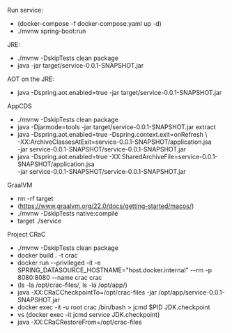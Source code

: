 Run service:

- (docker-compose -f docker-compose.yaml up -d)
- ./mvnw spring-boot:run

JRE:

- ./mvnw -DskipTests clean package
- java -jar target/service-0.0.1-SNAPSHOT.jar

AOT on the JRE:

- java -Dspring.aot.enabled=true -jar target/service-0.0.1-SNAPSHOT.jar

AppCDS

- ./mvnw -DskipTests clean package
- java -Djarmode=tools -jar target/service-0.0.1-SNAPSHOT.jar extract
- java -Dspring.aot.enabled=true -Dspring.context.exit=onRefresh \                 
  -XX:ArchiveClassesAtExit=service-0.0.1-SNAPSHOT/application.jsa \
  -jar service-0.0.1-SNAPSHOT/service-0.0.1-SNAPSHOT.jar
- java -Dspring.aot.enabled=true -XX:SharedArchiveFile=service-0.0.1-SNAPSHOT/application.jsa \
  -jar service-0.0.1-SNAPSHOT/service-0.0.1-SNAPSHOT.jar

GraalVM

- rm -rf target
- (https://www.graalvm.org/22.0/docs/getting-started/macos/)
- ./mvnw -DskipTests native:compile
- target ./service

Project CRaC

- ./mvnw -DskipTests clean package
- docker build . -t crac
- docker run --privileged -it -e SPRING_DATASOURCE_HOSTNAME="host.docker.internal" --rm -p 8080:8080
  --name crac crac
- (ls -la /opt/crac-files/, ls -la /opt/app/)
- java -XX:CRaCCheckpointTo=/opt/crac-files -jar /opt/app/service-0.0.1-SNAPSHOT.jar
- docker exec -it -u root crac /bin/bash > jcmd $PID JDK.checkpoint
- vs (docker exec -it jcmd service JDK.checkpoint)
- java -XX:CRaCRestoreFrom=/opt/crac-files